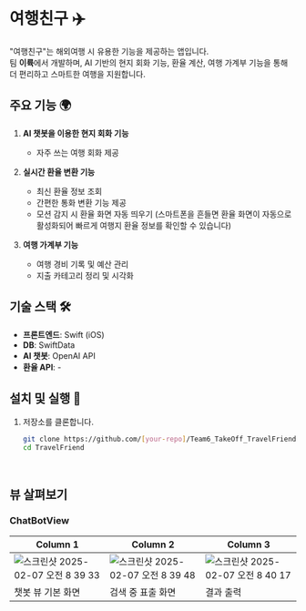 
# 여행친구 ✈️

"여행친구"는 해외여행 시 유용한 기능을 제공하는 앱입니다.  
팀 **이륙**에서 개발하며, AI 기반의 현지 회화 기능, 환율 계산, 여행 가계부 기능을 통해  
더 편리하고 스마트한 여행을 지원합니다.

## 주요 기능 🌍
1. **AI 챗봇을 이용한 현지 회화 기능**  
   - 자주 쓰는 여행 회화 제공  

2. **실시간 환율 변환 기능**  
   - 최신 환율 정보 조회  
   - 간편한 통화 변환 기능 제공
   - 모션 감지 시 환율 화면 자동 띄우기 (스마트폰을 흔들면 환율 화면이 자동으로 활성화되어 빠르게 여행지 환율 정보를 확인할 수 있습니다)

3. **여행 가계부 기능**  
   - 여행 경비 기록 및 예산 관리  
   - 지출 카테고리 정리 및 시각화  

## 기술 스택 🛠
- **프론트엔드**: Swift (iOS)
- **DB**: SwiftData
- **AI 챗봇**: OpenAI API
- **환율 API**: -

## 설치 및 실행 🚀
1. 저장소를 클론합니다.
   ```bash
   git clone https://github.com/[your-repo]/Team6_TakeOff_TravelFriend.git
   cd TravelFriend




## 뷰 살펴보기



### ChatBotView


| Column 1 | Column 2 | Column 3 |
|----------|----------|----------|
| ![스크린샷 2025-02-07 오전 8 39 33](https://github.com/user-attachments/assets/cc4ef30e-dfd1-4100-8e75-0d2a31682071) | ![스크린샷 2025-02-07 오전 8 39 48](https://github.com/user-attachments/assets/2da06ea3-cea4-42ef-b29f-3fda5ce1eaa1) | ![스크린샷 2025-02-07 오전 8 40 17](https://github.com/user-attachments/assets/e4435f91-5040-493a-a958-b73586634f03) |
| 챗봇 뷰 기본 화면 | 검색 중 표출 화면 | 결과 출력 |






